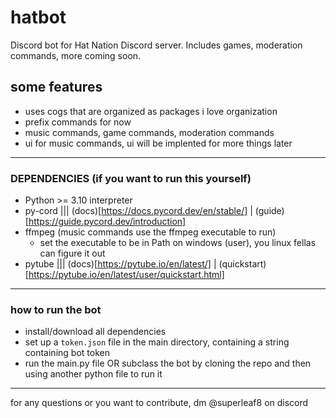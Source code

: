 # hatbot
Discord bot for Hat Nation Discord server.
Includes games, moderation commands, more coming soon.

## some features
- uses cogs that are organized as packages i love organization
- prefix commands for now
- music commands, game commands, moderation commands
- ui for music commands, ui will be implented for more things later

___
### DEPENDENCIES (if you want to run this yourself)

- Python >= 3.10 interpreter
- py-cord ||| (docs)[https://docs.pycord.dev/en/stable/] | (guide)[https://guide.pycord.dev/introduction]
- ffmpeg (music commands use the ffmpeg executable to run)
    - set the executable to be in Path on windows (user), you linux fellas can figure it out
- pytube ||| (docs)[https://pytube.io/en/latest/] | (quickstart) [https://pytube.io/en/latest/user/quickstart.html]

___
### how to run the bot
- install/download all dependencies
- set up a `token.json` file in the main directory, containing a string containing bot token
- run the main.py file OR subclass the bot by cloning the repo and then using another python file to run it

___

for any questions or you want to contribute, dm @superleaf8 on discord

    